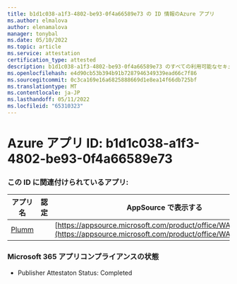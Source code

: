 ```yaml
---
title: b1d1c038-a1f3-4802-be93-0f4a66589e73 の ID 情報のAzure アプリ
ms.author: elmalova
author: elenamalova
manager: tonybal
ms.date: 05/10/2022
ms.topic: article
ms.service: attestation
certification_type: attested
description: b1d1c038-a1f3-4802-be93-0f4a66589e73 のすべての利用可能なセキュリティとコンプライアンス情報。
ms.openlocfilehash: e4d90cb53b394b91b7287946349339ead66c7f86
ms.sourcegitcommit: 0c3ca169e16a6825888669d1e8ea14f66db725bf
ms.translationtype: MT
ms.contentlocale: ja-JP
ms.lasthandoff: 05/11/2022
ms.locfileid: "65310323"
---
```

# <a name="azure-app-id-b1d1c038-a1f3-4802-be93-0f4a66589e73"></a>Azure アプリ ID: b1d1c038-a1f3-4802-be93-0f4a66589e73


### <a name="apps-associated-with-this-id"></a>この ID に関連付けられているアプリ:
| **アプリ名** | **認定** | **AppSource で表示する** |
|--------------|---------------|-----------------------|
| [Plumm](../forward/WA200003326.md) |  | [https://appsource.microsoft.com/product/office/WA200003326](https://appsource.microsoft.com/product/office/WA200003326) |

### <a name="microsoft-365-app-compliance-status"></a>Microsoft 365 アプリコンプライアンスの状態
- Publisher Attestaton Status: Completed
